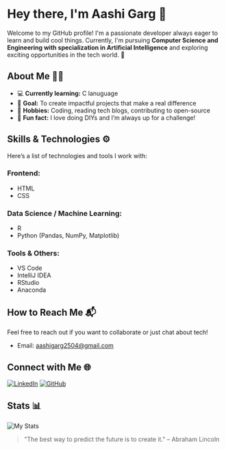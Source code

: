 # Hey there, I'm Aashi Garg 👋

Welcome to my GitHub profile! I'm a passionate developer always eager to learn and build cool things. Currently, I'm pursuing **Computer Science and Engineering with specialization in Artificial Intelligence** and exploring exciting opportunities in the tech world. 🚀

## About Me 🧑‍💻

- 💻 **Currently learning:** C lanuguage
- 🎯 **Goal:** To create impactful projects that make a real difference
- 🌱 **Hobbies:** Coding, reading tech blogs, contributing to open-source
- 🎨 **Fun fact:** I love doing DIYs and I’m always up for a challenge!

## Skills & Technologies ⚙️

Here’s a list of technologies and tools I work with:

### Frontend:
- HTML
- CSS

### Data Science / Machine Learning:
- R
- Python (Pandas, NumPy, Matplotlib)

### Tools & Others:
- VS Code
- IntelliJ IDEA
- RStudio
- Anaconda

## How to Reach Me 📬

Feel free to reach out if you want to collaborate or just chat about tech!

- Email: [aashigarg2504@gmail.com](aashigarg2504@gmail.com)

## Connect with Me 🌐

[![LinkedIn](https://img.shields.io/badge/LinkedIn-blue?logo=linkedin)](https://www.linkedin.com/in/aashi-garg-3b6713326/?trk=opento_sprofile_details)
[![GitHub](https://img.shields.io/badge/GitHub-black?logo=github)](https://github.com/AashiGarg739)

## Stats 📊

![My Stats](https://github-readme-stats.vercel.app/api?username=AashiGarg-tech&show_icons=true&theme=radical)

> "The best way to predict the future is to create it." – Abraham Lincoln

